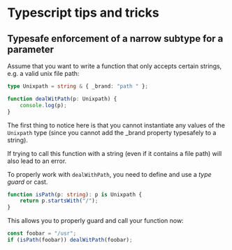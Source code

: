 # Typescript tips and tricks

## Typesafe enforcement of a narrow subtype for a parameter

Assume that you want to write a function that
only accepts certain strings, e.g. a valid unix file path:

```ts
type Unixpath = string & { _brand: "path " };

function dealWitPath(p: Unixpath) {
	console.log(p);
}
```

The first thing to notice here is that you cannot instantiate any values of the `Unixpath` type (since you cannot add the \_brand property typesafely to a string).

If trying to call this function with a string (even if it contains a file path) will also lead to an error.

To properly work with `dealWithPath`, you need to define and use a _type guard_ or cast.

```typescript
function isPath(p: string): p is Unixpath {
	return p.startsWith("/");
}
```

This allows you to properly guard and call your function now:

```Typescript
const foobar = "/usr";
if (isPath(foobar)) dealWitPath(foobar);
```
